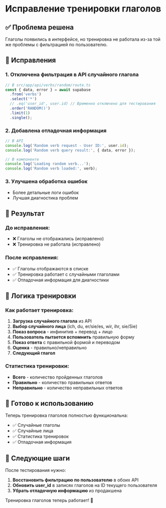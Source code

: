# Исправление тренировки глаголов

## ✅ Проблема решена

Глаголы появились в интерфейсе, но тренировка не работала из-за той же проблемы с фильтрацией по пользователю.

## 🔧 Исправления

### **1. Отключена фильтрация в API случайного глагола**
```typescript
// В src/app/api/verbs/random/route.ts
const { data, error } = await supabase
  .from('verbs')
  .select('*')
  // .eq('user_id', user.id) // Временно отключено для тестирования
  .order('RANDOM()')
  .limit(1)
  .single();
```

### **2. Добавлена отладочная информация**
```typescript
// В API
console.log('Random verb request - User ID:', user.id);
console.log('Random verb query result:', { data, error });

// В компоненте
console.log('Loading random verb...');
console.log('Random verb loaded:', verb);
```

### **3. Улучшена обработка ошибок**
- Более детальные логи ошибок
- Лучшая диагностика проблем

## 🎯 Результат

### **До исправления:**
- ❌ Глаголы не отображались (исправлено)
- ❌ Тренировка не работала (исправлено)

### **После исправления:**
- ✅ Глаголы отображаются в списке
- ✅ Тренировка работает с случайными глаголами
- ✅ Отладочная информация для диагностики

## 🔄 Логика тренировки

### **Как работает тренировка:**
1. **Загрузка случайного глагола** из API
2. **Выбор случайного лица** (ich, du, er/sie/es, wir, ihr, sie/Sie)
3. **Показ вопроса** - инфинитив + перевод + лицо
4. **Пользователь пытается вспомнить** правильную форму
5. **Показ ответа** с правильной формой и переводом
6. **Оценка** - правильно/неправильно
7. **Следующий глагол**

### **Статистика тренировки:**
- **Всего** - количество пройденных глаголов
- **Правильно** - количество правильных ответов
- **Неправильно** - количество неправильных ответов

## 🚀 Готово к использованию

Теперь тренировка глаголов полностью функциональна:
- ✅ Случайные глаголы
- ✅ Случайные лица
- ✅ Статистика тренировок
- ✅ Отладочная информация

## 📝 Следующие шаги

После тестирования нужно:
1. **Восстановить фильтрацию по пользователю** в обоих API
2. **Обновить user_id** в записях глаголов на ID текущего пользователя
3. **Убрать отладочную информацию** из продакшена

Тренировка глаголов теперь работает! 🎉 